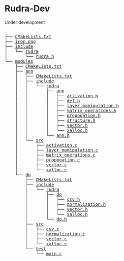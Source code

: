 # Rudra-Dev
Under development

<pre>
.
├── <a href = https://github.com/RudraVAS/Rudra-Dev/blob/master/CMakeLists.txt>CMakeLists.txt</a>
├── <a href = https://github.com/RudraVAS/Rudra-Dev/blob/master/icon.png>icon.png</a>
├── <a href = https://github.com/RudraVAS/Rudra-Dev/tree/master/include>include</a>
│   └── <a href = https://github.com/RudraVAS/Rudra-Dev/tree/master/include/rudra>rudra</a>
│       └── <a href = https://github.com/RudraVAS/Rudra-Dev/blob/master/include/rudra/rudra.h>rudra.h</a>
└── <a href = https://github.com/RudraVAS/Rudra-Dev/tree/master/modules>modules</a>
    ├── <a href = https://github.com/RudraVAS/Rudra-Dev/blob/master/modules/CMakeLists.txt>CMakeLists.txt</a>
    ├── <a href = https://github.com/RudraVAS/Rudra-Dev/tree/master/modules/ann>ann</a>
    │   ├── <a href = https://github.com/RudraVAS/Rudra-Dev/blob/master/modules/ann/CMakeLists.txt>CMakeLists.txt</a>
    │   ├── <a href = https://github.com/RudraVAS/Rudra-Dev/tree/master/modules/ann/include>include</a>
    │   │   └── <a href = https://github.com/RudraVAS/Rudra-Dev/tree/master/modules/ann/include/rudra>rudra</a>
    │   │       ├── <a href = https://github.com/RudraVAS/Rudra-Dev/tree/master/modules/ann/include/rudra/ann>ann</a>
    │   │       │   ├── <a href = https://github.com/RudraVAS/Rudra-Dev/blob/master/modules/ann/include/rudra/ann/activation.h>activation.h</a>
    │   │       │   ├── <a href = https://github.com/RudraVAS/Rudra-Dev/blob/master/modules/ann/include/rudra/ann/def.h>def.h</a>
    │   │       │   ├── <a href = https://github.com/RudraVAS/Rudra-Dev/blob/master/modules/ann/include/rudra/ann/layer_manipulation.h>layer_manipulation.h</a>
    │   │       │   ├── <a href = https://github.com/RudraVAS/Rudra-Dev/blob/master/modules/ann/include/rudra/ann/matrix_operations.h>matrix_operations.h</a>
    │   │       │   ├── <a href = https://github.com/RudraVAS/Rudra-Dev/blob/master/modules/ann/include/rudra/ann/propogation.h>propogation.h</a>
    │   │       │   ├── <a href = https://github.com/RudraVAS/Rudra-Dev/blob/master/modules/ann/include/rudra/ann/structure.h>structure.h</a>
    │   │       │   ├── <a href = https://github.com/RudraVAS/Rudra-Dev/blob/master/modules/ann/include/rudra/ann/vector.h>vector.h</a>
    │   │       │   └── <a href = https://github.com/RudraVAS/Rudra-Dev/blob/master/modules/ann/include/rudra/ann/xalloc.h>xalloc.h</a>
    │   │       └── <a href = https://github.com/RudraVAS/Rudra-Dev/blob/master/modules/ann/include/rudra/ann.h>ann.h</a>
    │   └── <a href = https://github.com/RudraVAS/Rudra-Dev/tree/master/modules/ann/src>src</a>
    │       ├── <a href = https://github.com/RudraVAS/Rudra-Dev/blob/master/modules/ann/src/activation.c>activation.c</a>
    │       ├── <a href = https://github.com/RudraVAS/Rudra-Dev/blob/master/modules/ann/src/layer_manipulation.c>layer_manipulation.c</a>
    │       ├── <a href = https://github.com/RudraVAS/Rudra-Dev/blob/master/modules/ann/src/matrix_operations.c>matrix_operations.c</a>
    │       ├── <a href = https://github.com/RudraVAS/Rudra-Dev/blob/master/modules/ann/src/propogation.c>propogation.c</a>
    │       ├── <a href = https://github.com/RudraVAS/Rudra-Dev/blob/master/modules/ann/src/vector.c>vector.c</a>
    │       └── <a href = https://github.com/RudraVAS/Rudra-Dev/blob/master/modules/ann/src/xalloc.c>xalloc.c</a>
    └── <a href = https://github.com/RudraVAS/Rudra-Dev/tree/master/modules/dp>dp</a>
        ├── <a href = https://github.com/RudraVAS/Rudra-Dev/blob/master/modules/dp/CMakeLists.txt>CMakeLists.txt</a>
        ├── <a href = https://github.com/RudraVAS/Rudra-Dev/tree/master/modules/dp/include>include</a>
        │   └── <a href = https://github.com/RudraVAS/Rudra-Dev/tree/master/modules/dp/include/rudra>rudra</a>
        │       ├── <a href = https://github.com/RudraVAS/Rudra-Dev/tree/master/modules/dp/include/rudra/dp>dp</a>
        │       │   ├── <a href = https://github.com/RudraVAS/Rudra-Dev/blob/master/modules/dp/include/rudra/dp/csv.h>csv.h</a>
        │       │   ├── <a href = https://github.com/RudraVAS/Rudra-Dev/blob/master/modules/dp/include/rudra/dp/normalization.h>normalization.h</a>
        │       │   ├── <a href = https://github.com/RudraVAS/Rudra-Dev/blob/master/modules/dp/include/rudra/dp/vector.h>vector.h</a>
        │       │   └── <a href = https://github.com/RudraVAS/Rudra-Dev/blob/master/modules/dp/include/rudra/dp/xalloc.h>xalloc.h</a>
        │       └── <a href = https://github.com/RudraVAS/Rudra-Dev/blob/master/modules/dp/include/rudra/dp.h>dp.h</a>
        ├── <a href = https://github.com/RudraVAS/Rudra-Dev/tree/master/modules/dp/src>src</a>
        │   ├── <a href = https://github.com/RudraVAS/Rudra-Dev/blob/master/modules/dp/src/csv.c>csv.c</a>
        │   ├── <a href = https://github.com/RudraVAS/Rudra-Dev/blob/master/modules/dp/src/normalization.c>normalization.c</a>
        │   ├── <a href = https://github.com/RudraVAS/Rudra-Dev/blob/master/modules/dp/src/vector.c>vector.c</a>
        │   └── <a href = https://github.com/RudraVAS/Rudra-Dev/blob/master/modules/dp/src/xalloc.c>xalloc.c</a>
        └── <a href = https://github.com/RudraVAS/Rudra-Dev/tree/master/modules/dp/test>test</a>
            └── <a href = https://github.com/RudraVAS/Rudra-Dev/blob/master/modules/dp/test/main.c>main.c</a> 
</pre>
